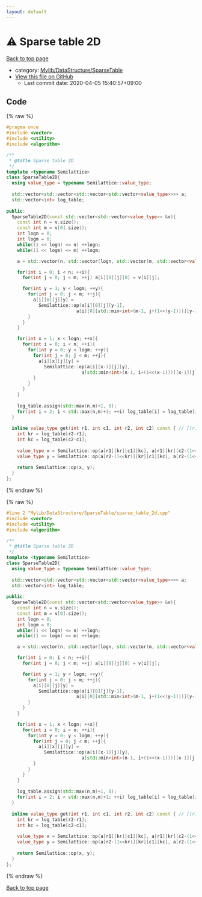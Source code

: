 ```yaml
---
layout: default
---
```


<!-- mathjax config similar to math.stackexchange -->
<script type="text/javascript" async
  src="https://cdnjs.cloudflare.com/ajax/libs/mathjax/2.7.5/MathJax.js?config=TeX-MML-AM_CHTML">
</script>
<script type="text/x-mathjax-config">
  MathJax.Hub.Config({
    TeX: { equationNumbers: { autoNumber: "AMS" }},
    tex2jax: {
      inlineMath: [ ['$','$'] ],
      processEscapes: true
    },
    "HTML-CSS": { matchFontHeight: false },
    displayAlign: "left",
    displayIndent: "2em"
  });
</script>

<script type="text/javascript" src="https://cdnjs.cloudflare.com/ajax/libs/jquery/3.4.1/jquery.min.js"></script>
<script src="https://cdn.jsdelivr.net/npm/jquery-balloon-js@1.1.2/jquery.balloon.min.js" integrity="sha256-ZEYs9VrgAeNuPvs15E39OsyOJaIkXEEt10fzxJ20+2I=" crossorigin="anonymous"></script>
<script type="text/javascript" src="../../../../assets/js/copy-button.js"></script>
<link rel="stylesheet" href="../../../../assets/css/copy-button.css" />


# :warning: Sparse table 2D

<a href="../../../../index.html">Back to top page</a>

* category: <a href="../../../../index.html#9f519a6857abe7364ea5fbe97ba369aa">Mylib/DataStructure/SparseTable</a>
* <a href="{{ site.github.repository_url }}/blob/master/Mylib/DataStructure/SparseTable/sparse_table_2d.cpp">View this file on GitHub</a>
    - Last commit date: 2020-04-05 15:40:57+09:00




## Code

<a id="unbundled"></a>
{% raw %}
```cpp
#pragma once
#include <vector>
#include <utility>
#include <algorithm>

/**
 * @title Sparse table 2D
 */
template <typename Semilattice>
class SparseTable2D{
  using value_type = typename Semilattice::value_type;
  
  std::vector<std::vector<std::vector<std::vector<value_type>>>> a;
  std::vector<int> log_table;
  
public:
  SparseTable2D(const std::vector<std::vector<value_type>> &v){
    const int n = v.size();
    const int m = v[0].size();
    int logn = 0;
    int logm = 0;
    while((1 << logn) <= n) ++logn;
    while((1 << logm) <= m) ++logm;

    a = std::vector(n, std::vector(logn, std::vector(m, std::vector<value_type>(logm))));

    for(int i = 0; i < n; ++i){
      for(int j = 0; j < m; ++j) a[i][0][j][0] = v[i][j];

      for(int y = 1; y < logm; ++y){
        for(int j = 0; j < m; ++j){
          a[i][0][j][y] =
            Semilattice::op(a[i][0][j][y-1],
                          a[i][0][std::min<int>(m-1, j+(1<<(y-1)))][y-1]);
        }
      }
    }

    for(int x = 1; x < logn; ++x){
      for(int i = 0; i < n; ++i){
        for(int y = 0; y < logm; ++y){
          for(int j = 0; j < m; ++j){
            a[i][x][j][y] =
              Semilattice::op(a[i][x-1][j][y],
                            a[std::min<int>(n-1, i+(1<<(x-1)))][x-1][j][y]);
          }
        }
      }
    }
    
    log_table.assign(std::max(n,m)+1, 0);
    for(int i = 2; i < std::max(n,m)+1; ++i) log_table[i] = log_table[i>>1] + 1;
  }
  
  inline value_type get(int r1, int c1, int r2, int c2) const { // [(r1,c1), (r2,c2))
    int kr = log_table[r2-r1];
    int kc = log_table[c2-c1];
    
    value_type x = Semilattice::op(a[r1][kr][c1][kc], a[r1][kr][c2-(1<<kc)][kc]);
    value_type y = Semilattice::op(a[r2-(1<<kr)][kr][c1][kc], a[r2-(1<<kr)][kr][c2-(1<<kc)][kc]);
    
    return Semilattice::op(x, y);
  }
};

```
{% endraw %}

<a id="bundled"></a>
{% raw %}
```cpp
#line 2 "Mylib/DataStructure/SparseTable/sparse_table_2d.cpp"
#include <vector>
#include <utility>
#include <algorithm>

/**
 * @title Sparse table 2D
 */
template <typename Semilattice>
class SparseTable2D{
  using value_type = typename Semilattice::value_type;
  
  std::vector<std::vector<std::vector<std::vector<value_type>>>> a;
  std::vector<int> log_table;
  
public:
  SparseTable2D(const std::vector<std::vector<value_type>> &v){
    const int n = v.size();
    const int m = v[0].size();
    int logn = 0;
    int logm = 0;
    while((1 << logn) <= n) ++logn;
    while((1 << logm) <= m) ++logm;

    a = std::vector(n, std::vector(logn, std::vector(m, std::vector<value_type>(logm))));

    for(int i = 0; i < n; ++i){
      for(int j = 0; j < m; ++j) a[i][0][j][0] = v[i][j];

      for(int y = 1; y < logm; ++y){
        for(int j = 0; j < m; ++j){
          a[i][0][j][y] =
            Semilattice::op(a[i][0][j][y-1],
                          a[i][0][std::min<int>(m-1, j+(1<<(y-1)))][y-1]);
        }
      }
    }

    for(int x = 1; x < logn; ++x){
      for(int i = 0; i < n; ++i){
        for(int y = 0; y < logm; ++y){
          for(int j = 0; j < m; ++j){
            a[i][x][j][y] =
              Semilattice::op(a[i][x-1][j][y],
                            a[std::min<int>(n-1, i+(1<<(x-1)))][x-1][j][y]);
          }
        }
      }
    }
    
    log_table.assign(std::max(n,m)+1, 0);
    for(int i = 2; i < std::max(n,m)+1; ++i) log_table[i] = log_table[i>>1] + 1;
  }
  
  inline value_type get(int r1, int c1, int r2, int c2) const { // [(r1,c1), (r2,c2))
    int kr = log_table[r2-r1];
    int kc = log_table[c2-c1];
    
    value_type x = Semilattice::op(a[r1][kr][c1][kc], a[r1][kr][c2-(1<<kc)][kc]);
    value_type y = Semilattice::op(a[r2-(1<<kr)][kr][c1][kc], a[r2-(1<<kr)][kr][c2-(1<<kc)][kc]);
    
    return Semilattice::op(x, y);
  }
};

```
{% endraw %}

<a href="../../../../index.html">Back to top page</a>

